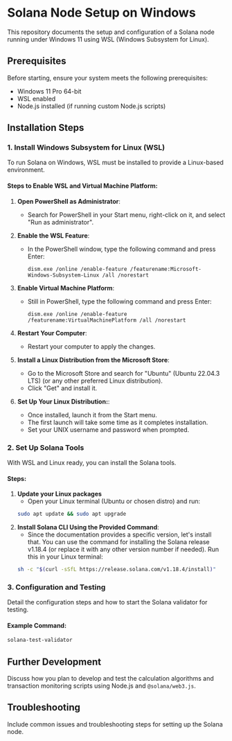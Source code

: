 
# Solana Node Setup on Windows

This repository documents the setup and configuration of a Solana node running under Windows 11 using WSL (Windows Subsystem for Linux).

## Prerequisites

Before starting, ensure your system meets the following prerequisites:
- Windows 11 Pro 64-bit
- WSL enabled
- Node.js installed (if running custom Node.js scripts)

## Installation Steps

### 1. Install Windows Subsystem for Linux (WSL)

To run Solana on Windows, WSL must be installed to provide a Linux-based environment.

#### Steps to Enable WSL and Virtual Machine Platform:

1. **Open PowerShell as Administrator**:
   - Search for PowerShell in your Start menu, right-click on it, and select "Run as administrator".

2. **Enable the WSL Feature**:
   - In the PowerShell window, type the following command and press Enter:
     ```shell
     dism.exe /online /enable-feature /featurename:Microsoft-Windows-Subsystem-Linux /all /norestart
     ```

3. **Enable Virtual Machine Platform**:
   - Still in PowerShell, type the following command and press Enter:
     ```shell
     dism.exe /online /enable-feature /featurename:VirtualMachinePlatform /all /norestart
     ```

4. **Restart Your Computer**:
   - Restart your computer to apply the changes.
    
5. **Install a Linux Distribution from the Microsoft Store**:
   - Go to the Microsoft Store and search for "Ubuntu" (Ubuntu 22.04.3 LTS) (or any other preferred Linux distribution).
   - Click "Get" and install it.
  
6. **Set Up Your Linux Distribution:**:
   - Once installed, launch it from the Start menu.
   - The first launch will take some time as it completes installation.
   - Set your UNIX username and password when prompted.

### 2. Set Up Solana Tools

With WSL and Linux ready, you can install the Solana tools.

#### Steps:
1. **Update your Linux packages**
   - Open your Linux terminal (Ubuntu or chosen distro) and run:
   ```bash
   sudo apt update && sudo apt upgrade
   ```
2. **Install Solana CLI Using the Provided Command**:
   - Since the documentation provides a specific version, let's install that. You can use the command for installing the Solana release v1.18.4 (or replace it with any other version number if needed). Run this in your Linux terminal:
   ```bash
   sh -c "$(curl -sSfL https://release.solana.com/v1.18.4/install)"
   ```

### 3. Configuration and Testing

Detail the configuration steps and how to start the Solana validator for testing.

#### Example Command:
```bash
solana-test-validator
```

## Further Development

Discuss how you plan to develop and test the calculation algorithms and transaction monitoring scripts using Node.js and `@solana/web3.js`.

## Troubleshooting

Include common issues and troubleshooting steps for setting up the Solana node.
